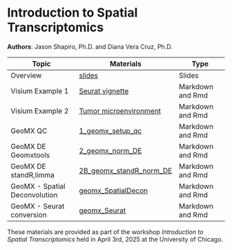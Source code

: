 # Introduction to Spatial Transcriptomics

**Authors**: Jason Shapiro, Ph.D. and Diana Vera Cruz, Ph.D.


|Topic |Materials |Type |
|------|-----|------|
|Overview|[slides](link-to-powerpoint)|Slides|
|Visium Example 1|[Seurat vignette](link-to-md)|Markdown and Rmd |
|Visium Example 2|[Tumor microenvironment](link-to-md)|Markdown and Rmd |
|GeoMX QC|[1_geomx_setup_qc](GeoMx/codes/1_geomx_setup_qc.md)|Markdown and Rmd |
|GeoMX DE Geomxtools|[2_geomx_norm_DE](GeoMx/codes/2_geomx_norm_DE.md)|Markdown and Rmd |
|GeoMX DE standR,limma|[2B_geomx_standR_norm_DE](GeoMx/codes/2B_geomx_standR_norm_DE.md)|Markdown and Rmd |
|GeoMX - Spatial Deconvolution|[geomx_SpatialDecon](GeoMx/codes/geomx_SpatialDecon.md)|Markdown and Rmd |
|GeoMX - Seurat conversion|[geomx_Seurat](GeoMx/codes/geomx_Seurat.md)|Markdown and Rmd |

These materials are provided as part of the workshop *Introduction to Spatial Transcriptomics* held in April 3rd, 2025 at the University of Chicago. 

